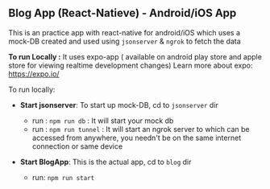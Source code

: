 ## Blog App (React-Natieve) - Android/iOS App

This is an practice app with react-native for android/iOS which uses a mock-DB created and used using `jsonserver` & `ngrok` to fetch the data

**To run Locally :**
It uses expo-app ( available on android play store and apple store for viewing realtime development changes)
Learn more about expo: https://expo.io/

To run locally:

- **Start jsonserver**: To start up mock-DB, cd to `jsonserver` dir

  - run : `npm run db` : It will start your mock db
  - run : `npm run tunnel` : It will start an ngrok server to which can be accessed from anywhere, you needn't be on the same internet connection or same device

- **Start BlogApp**: This is the actual app, cd to `blog` dir
  - run: `npm run start`
